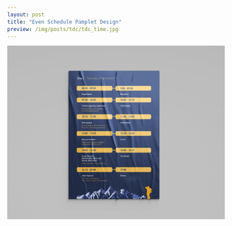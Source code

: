```yaml
---
layout: post
title: "Even Schedule Pamplet Design"
preview: /img/posts/tdc/tdc_time.jpg
---
```


![TDC Countdown Post](/img/posts/tdc/tdc_time.jpg)